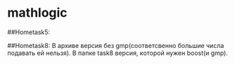 # mathlogic

##Hometask5:
  
##Hometask8:
  В архиве версия без gmp(соответсвенно большие числа подавать ей нельзя). В папке task8 версия, которой нужен boost(и gmp).

